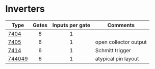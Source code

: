 # Inverters

| Type                | Gates | Inputs per gate | Comments              |
| ------------------- |:-----:|:---------------:| --------------------- |
| [7404](7404.md)     |   6   |        1        |                       |
| [7405](7405.md)     |   6   |        1        | open collector output |
| [7414](7414.md)     |   6   |        1        | Schmitt trigger       |
| [744049](744049.md) |   6   |        1        | atypical pin layout   |
